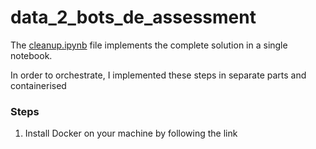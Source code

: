 # data_2_bots_de_assessment

The [cleanup.ipynb]("https://github.com/Akawi85/data2bots/blob/main/cleanup.ipynb") file implements the complete solution in a single notebook.

In order to orchestrate, I implemented these steps in separate parts and containerised 
### Steps
1. Install Docker on your machine by following the link
